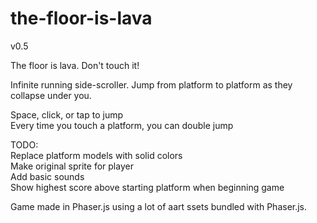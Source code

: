 the-floor-is-lava
=================

v0.5

The floor is lava. Don't touch it!

Infinite running side-scroller.
Jump from platform to platform as they collapse under you.

Space, click, or tap to jump  
Every time you touch a platform, you can double jump

TODO:  
Replace platform models with solid colors  
Make original sprite for player  
Add basic sounds  
Show highest score above starting platform when beginning game  

Game made in Phaser.js using a lot of aart ssets bundled with Phaser.js.
